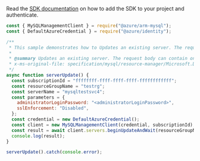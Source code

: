 Read the [SDK documentation](https://github.com/Azure/azure-sdk-for-js/blob/%40azure%2Farm-mysql_5.0.1/sdk/mysql/arm-mysql/README.md) on how to add the SDK to your project and authenticate.

```javascript
const { MySQLManagementClient } = require("@azure/arm-mysql");
const { DefaultAzureCredential } = require("@azure/identity");

/**
 * This sample demonstrates how to Updates an existing server. The request body can contain one to many of the properties present in the normal server definition.
 *
 * @summary Updates an existing server. The request body can contain one to many of the properties present in the normal server definition.
 * x-ms-original-file: specification/mysql/resource-manager/Microsoft.DBforMySQL/stable/2017-12-01/examples/ServerUpdate.json
 */
async function serverUpdate() {
  const subscriptionId = "ffffffff-ffff-ffff-ffff-ffffffffffff";
  const resourceGroupName = "testrg";
  const serverName = "mysqltestsvc4";
  const parameters = {
    administratorLoginPassword: "<administratorLoginPassword>",
    sslEnforcement: "Disabled",
  };
  const credential = new DefaultAzureCredential();
  const client = new MySQLManagementClient(credential, subscriptionId);
  const result = await client.servers.beginUpdateAndWait(resourceGroupName, serverName, parameters);
  console.log(result);
}

serverUpdate().catch(console.error);
```
